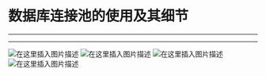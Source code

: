 ﻿# 数据库连接池的使用及其细节
-----
-----
![在这里插入图片描述](https://img-blog.csdnimg.cn/cc460e8b26e3456f93715a45d741a653.png?x-oss-process=image/watermark,type_ZHJvaWRzYW5zZmFsbGJhY2s,shadow_50,text_Q1NETiBATkpVU1RaSkM=,size_20,color_FFFFFF,t_70,g_se,x_16)
![在这里插入图片描述](https://img-blog.csdnimg.cn/0e292b7f7af742a299376a282b40c1b2.png?x-oss-process=image/watermark,type_ZHJvaWRzYW5zZmFsbGJhY2s,shadow_50,text_Q1NETiBATkpVU1RaSkM=,size_20,color_FFFFFF,t_70,g_se,x_16)
![在这里插入图片描述](https://img-blog.csdnimg.cn/1c57d70f14844c16ba09a75d3293401b.png?x-oss-process=image/watermark,type_ZHJvaWRzYW5zZmFsbGJhY2s,shadow_50,text_Q1NETiBATkpVU1RaSkM=,size_20,color_FFFFFF,t_70,g_se,x_16)
![在这里插入图片描述](https://img-blog.csdnimg.cn/de46a7c76a474bf1a3de6615eda69300.png?x-oss-process=image/watermark,type_ZHJvaWRzYW5zZmFsbGJhY2s,shadow_50,text_Q1NETiBATkpVU1RaSkM=,size_20,color_FFFFFF,t_70,g_se,x_16)

